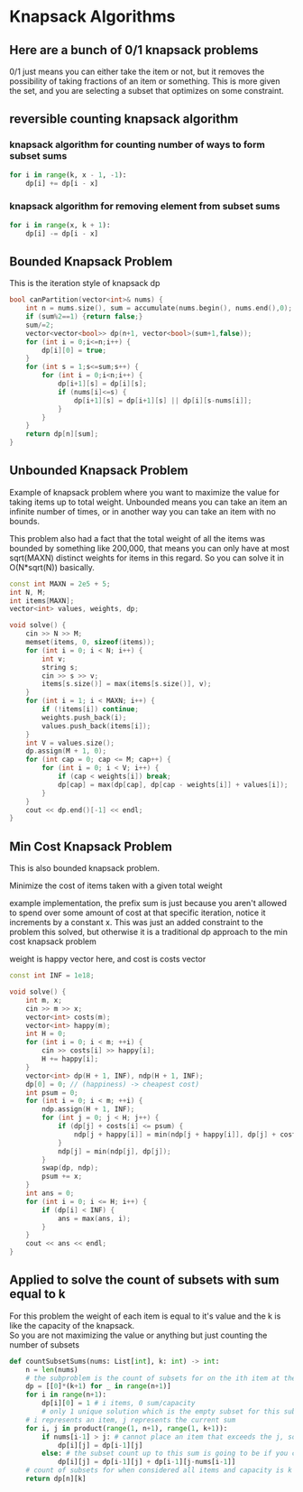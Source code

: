 # Knapsack Algorithms

## Here are a bunch of 0/1 knapsack problems

0/1 just means you can either take the item or not,  but it removes the possibility of taking fractions of an item or something. This is more given the set, and you are selecting a subset that optimizes on some constraint. 

## reversible counting knapsack algorithm

### knapsack algorithm for counting number of ways to form subset sums

```py
for i in range(k, x - 1, -1):
    dp[i] += dp[i - x]
```

### knapsack algorithm for removing element from subset sums

```py
for i in range(x, k + 1):
    dp[i] -= dp[i - x]
```

## Bounded Knapsack Problem

This is the iteration style of knapsack dp

```cpp
bool canPartition(vector<int>& nums) {
    int n = nums.size(), sum = accumulate(nums.begin(), nums.end(),0);
    if (sum%2==1) {return false;}
    sum/=2;
    vector<vector<bool>> dp(n+1, vector<bool>(sum+1,false));
    for (int i = 0;i<=n;i++) {
        dp[i][0] = true;
    }
    for (int s = 1;s<=sum;s++) {
        for (int i = 0;i<n;i++) {
            dp[i+1][s] = dp[i][s];
            if (nums[i]<=s) {
                dp[i+1][s] = dp[i+1][s] || dp[i][s-nums[i]];
            }
        }
    }
    return dp[n][sum];
}
```

## Unbounded Knapsack Problem

Example of knapsack problem where you want to maximize the value for taking items up to total weight.  Unbounded means you can take an item an infinite number of times, or in another way you can take an item with no bounds. 

This problem also had a fact that the total weight of all the items was bounded by something like 200,000, that means you can only have at most sqrt(MAXN) distinct weights for items in this regard.  So you can solve it in O(N*sqrt(N)) basically. 

```cpp
const int MAXN = 2e5 + 5;
int N, M;
int items[MAXN];
vector<int> values, weights, dp;

void solve() {
    cin >> N >> M;
    memset(items, 0, sizeof(items));
    for (int i = 0; i < N; i++) {
        int v;
        string s;
        cin >> s >> v;
        items[s.size()] = max(items[s.size()], v);
    }
    for (int i = 1; i < MAXN; i++) {
        if (!items[i]) continue;
        weights.push_back(i);
        values.push_back(items[i]);
    }
    int V = values.size();
    dp.assign(M + 1, 0);
    for (int cap = 0; cap <= M; cap++) {
        for (int i = 0; i < V; i++) {
            if (cap < weights[i]) break;
            dp[cap] = max(dp[cap], dp[cap - weights[i]] + values[i]);
        }
    }
    cout << dp.end()[-1] << endl;
}
```


## Min Cost Knapsack Problem

This is also bounded knapsack problem.

Minimize the cost of items taken with a given total weight

example implementation, the prefix sum is just because you aren't allowed to spend over some amount of cost at that specific iteration, notice it increments by a constant x.
This was just an added constraint to the problem this solved, but otherwise it is a traditional dp approach to the min cost knapsack problem

weight is happy vector here, and cost is costs vector

```cpp
const int INF = 1e18;

void solve() {
    int m, x;
    cin >> m >> x;
    vector<int> costs(m);
    vector<int> happy(m);
    int H = 0; 
    for (int i = 0; i < m; ++i) {
        cin >> costs[i] >> happy[i];
        H += happy[i];
    }
    vector<int> dp(H + 1, INF), ndp(H + 1, INF);
    dp[0] = 0; // (happiness) -> cheapest cost)
    int psum = 0;
    for (int i = 0; i < m; ++i) {
        ndp.assign(H + 1, INF);
        for (int j = 0; j < H; j++) {
            if (dp[j] + costs[i] <= psum) {
                ndp[j + happy[i]] = min(ndp[j + happy[i]], dp[j] + costs[i]);
            }
            ndp[j] = min(ndp[j], dp[j]);
        }
        swap(dp, ndp);
        psum += x;
    }
    int ans = 0;
    for (int i = 0; i <= H; i++) {
        if (dp[i] < INF) {
            ans = max(ans, i);
        }
    }
    cout << ans << endl;
}
```

## Applied to solve the count of subsets with sum equal to k

For this problem the weight of each item is equal to it's value and the k is like the capacity of the knapsack.  
So you are not maximizing the value or anything but just counting the number of subsets

```py
def countSubsetSums(nums: List[int], k: int) -> int:
    n = len(nums)
    # the subproblem is the count of subsets for on the ith item at the jth sum
    dp = [[0]*(k+1) for _ in range(n+1)] 
    for i in range(n+1):
        dp[i][0] = 1 # i items, 0 sum/capacity 
        # only 1 unique solution which is the empty subset for this subproblem
    # i represents an item, j represents the current sum
    for i, j in product(range(1, n+1), range(1, k+1)):
        if nums[i-1] > j: # cannot place an item that exceeds the j, so it can only be excluded
            dp[i][j] = dp[i-1][j]
        else: # the subset count up to this sum is going to be if you combine the exclusion of this item added to the inclusion of this item
            dp[i][j] = dp[i-1][j] + dp[i-1][j-nums[i-1]]
    # count of subsets for when considered all items and capacity is k
    return dp[n][k]
```